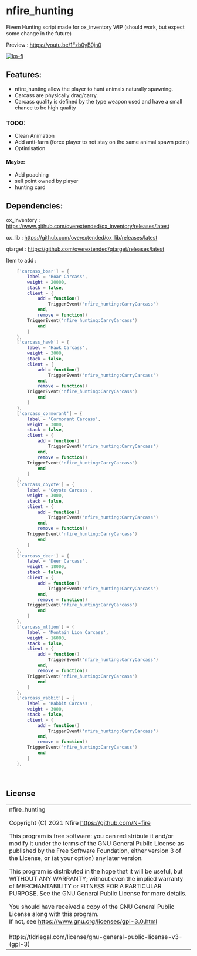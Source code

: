 # nfire_hunting
Fivem Hunting script made for ox_inventory WIP (should work, but expect some change in the future)

Preview : https://youtu.be/1Fzb0yB0jn0

[![ko-fi](https://ko-fi.com/img/githubbutton_sm.svg)](https://ko-fi.com/O4O87T3LC)

## Features:
- nfire_hunting allow the player to hunt animals naturally spawning.
- Carcass are physically drag/carry.
- Carcass quality is defined by the type weapon used and have a small chance to be high quality

### TODO:
- Clean Animation
- Add anti-farm (force player to not stay on the same animal spawn point)
- Optimisation
#### Maybe:
- Add poaching
- sell point owned by player
- hunting card

## Dependencies:
ox_inventory : https://www.github.com/overextended/ox_inventory/releases/latest

ox_lib : https://github.com/overextended/ox_lib/releases/latest

qtarget : https://github.com/overextended/qtarget/releases/latest

Item to add :
```lua
	['carcass_boar'] = {
		label = 'Boar Carcass',
		weight = 20000,
		stack = false,
		client = {
            add = function()
                TriggerEvent('nfire_hunting:CarryCarcass')
            end,
            remove = function()
		TriggerEvent('nfire_hunting:CarryCarcass')
            end
        }
	},
	['carcass_hawk'] = {
		label = 'Hawk Carcass',
		weight = 3000,
		stack = false,
		client = {
            add = function()
                TriggerEvent('nfire_hunting:CarryCarcass')
            end,
            remove = function()
		TriggerEvent('nfire_hunting:CarryCarcass')
            end
        }
	},
	['carcass_cormorant'] = {
		label = 'Cormorant Carcass',
		weight = 3000,
		stack = false,
		client = {
            add = function()
                TriggerEvent('nfire_hunting:CarryCarcass')
            end,
            remove = function()
		TriggerEvent('nfire_hunting:CarryCarcass')
            end
        }
	},
	['carcass_coyote'] = {
		label = 'Coyote Carcass',
		weight = 3000,
		stack = false,
		client = {
            add = function()
                TriggerEvent('nfire_hunting:CarryCarcass')
            end,
            remove = function()
		TriggerEvent('nfire_hunting:CarryCarcass')
            end
        }
	},
	['carcass_deer'] = {
		label = 'Deer Carcass',
		weight = 18000,
		stack = false,
		client = {
            add = function()
                TriggerEvent('nfire_hunting:CarryCarcass')
            end,
            remove = function()
		TriggerEvent('nfire_hunting:CarryCarcass')
            end
        }
	},
	['carcass_mtlion'] = {
		label = 'Montain Lion Carcass',
		weight = 16000,
		stack = false,
		client = {
            add = function()
                TriggerEvent('nfire_hunting:CarryCarcass')
            end,
            remove = function()
		TriggerEvent('nfire_hunting:CarryCarcass')
            end
        }
	},
	['carcass_rabbit'] = {
		label = 'Rabbit Carcass',
		weight = 3000,
		stack = false,
		client = {
            add = function()
                TriggerEvent('nfire_hunting:CarryCarcass')
            end,
            remove = function()
		TriggerEvent('nfire_hunting:CarryCarcass')
            end
        }
	},
```

<br><h2>License</h2>
<table><tr><td>
nfire_hunting

Copyright (C) 2021	Nfire <https://github.com/N-fire>


This program is free software: you can redistribute it and/or modify it under the terms of the GNU General Public License as published by the Free Software Foundation, either version 3 of the License, or (at your option) any later version.


This program is distributed in the hope that it will be useful, but WITHOUT ANY WARRANTY; without even the implied warranty of MERCHANTABILITY or FITNESS FOR A PARTICULAR PURPOSE.  See the GNU General Public License for more details.


You should have received a copy of the GNU General Public License along with this program.  
If not, see <https://www.gnu.org/licenses/gpl-3.0.html>
</td></tr>
<tr><td>
<font align='center'>https://tldrlegal.com/license/gnu-general-public-license-v3-(gpl-3)</font>
</td></td></table>
